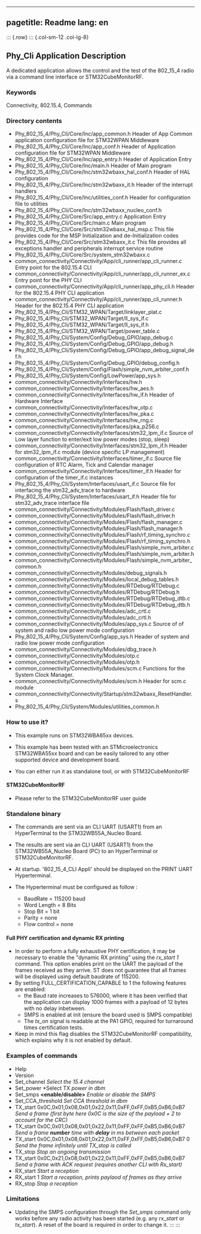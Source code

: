 
---
pagetitle: Readme
lang: en
---
::: {.row}
::: {.col-sm-12 .col-lg-8}

## __Phy_Cli Application Description__
 
A dedicated application allows the control and the test of the 802_15_4 radio via a command line interface or STM32CubeMonitorRF.

### __Keywords__

  Connectivity, 802.15.4, Commands

### __Directory contents__

  - Phy_802_15_4/Phy_Cli/Core/Inc/app_common.h                				Header of App Common application configuration file for STM32WPAN Middleware
  - Phy_802_15_4/Phy_Cli/Core/Inc/app_conf.h                 			 	Header of Application configuration file for STM32WPAN Middleware
  - Phy_802_15_4/Phy_Cli/Core/Inc/app_entry.h                 				Header of Application Entry
  - Phy_802_15_4/Phy_Cli/Core/Inc/main.h                    				Header of Main program
  - Phy_802_15_4/Phy_Cli/Core/Inc/stm32wbaxx_hal_conf.h       				Header of HAL configuration
  - Phy_802_15_4/Phy_Cli/Core/Inc/stm32wbaxx_it.h             				Header of the interrupt handlers
  - Phy_802_15_4/Phy_Cli/Core/Inc/utilities_conf.h            				Header for configuration file to utilities
  - Phy_802_15_4/Phy_Cli/Core/Inc/stm32wbaxx_nucleo_conf.h
  - Phy_802_15_4/Phy_Cli/Core/Src/app_entry.c                 				Application Entry
  - Phy_802_15_4/Phy_Cli/Core/Src/main.c                      				Main program
  - Phy_802_15_4/Phy_Cli/Core/Src/stm32wbaxx_hal_msp.c        				This file provides code for the MSP Initialization and de-Initialization codes
  - Phy_802_15_4/Phy_Cli/Core/Src/stm32wbaxx_it.c             				This file provides all exceptions handler and peripherals interrupt service routine
  - Phy_802_15_4/Phy_Cli/Core/Src/system_stm32wbaxx.c
  - common_connectivity/Connectivity/App/cli_runner/app_cli_runner.c        Entry point for the 802.15.4 CLI
  - common_connectivity/Connectivity/App/cli_runner/app_cli_runner_ex.c     Entry point for the PHY CLI
  - common_connectivity/Connectivity/App/cli_runner/app_phy_cli.h           Header for the 802.15.4 PHY CLI application
  - common_connectivity/Connectivity/App/cli_runner/app_cli_runner.h        Header for the 802.15.4 PHY CLI application
  - Phy_802_15_4/Phy_Cli/STM32_WPAN/Target/linklayer_plat.c
  - Phy_802_15_4/Phy_Cli/STM32_WPAN/Target/ll_sys_if.c
  - Phy_802_15_4/Phy_Cli/STM32_WPAN/Target/ll_sys_if.h
  - Phy_802_15_4/Phy_Cli/STM32_WPAN/Target/power_table.c
  - Phy_802_15_4/Phy_Cli/System/Config/Debug_GPIO/app_debug.c
  - Phy_802_15_4/Phy_Cli/System/Config/Debug_GPIO/app_debug.h
  - Phy_802_15_4/Phy_Cli/System/Config/Debug_GPIO/app_debug_signal_def.h
  - Phy_802_15_4/Phy_Cli/System/Config/Debug_GPIO/debug_config.h
  - Phy_802_15_4/Phy_Cli/System/Config/Flash/simple_nvm_arbiter_conf.h
  - Phy_802_15_4/Phy_Cli/System/Config/LowPower/app_sys.h
  - common_connectivity/Connectivity/Interfaces/hw.h
  - common_connectivity/Connectivity/Interfaces/hw_aes.h
  - common_connectivity/Connectivity/Interfaces/hw_if.h                Header of Hardware Interface
  - common_connectivity/Connectivity/Interfaces/hw_otp.c
  - common_connectivity/Connectivity/Interfaces/hw_pka.c
  - common_connectivity/Connectivity/Interfaces/hw_rng.c
  - common_connectivity/Connectivity/Interfaces/pka_p256.c
  - common_connectivity/Connectivity/Interfaces/stm32_lpm_if.c         Source of Low layer function to enter/exit low power modes (stop, sleep)
  - common_connectivity/Connectivity/Interfaces/stm32_lpm_if.h         Header for stm32_lpm_if.c module (device specific LP management)
  - common_connectivity/Connectivity/Interfaces/timer_if.c             Source file configuration of RTC Alarm, Tick and Calendar manager
  - common_connectivity/Connectivity/Interfaces/timer_if.h             Header for configuration of the timer_if.c instances
  - Phy_802_15_4/Phy_Cli/System/Interfaces/usart_if.c             Source file for interfacing the stm32_adv_trace to hardware
  - Phy_802_15_4/Phy_Cli/System/Interfaces/usart_if.h             Header file for stm32_adv_trace interface file
  - common_connectivity/Connectivity/Modules/Flash/flash_driver.c
  - common_connectivity/Connectivity/Modules/Flash/flash_driver.h
  - common_connectivity/Connectivity/Modules/Flash/flash_manager.c
  - common_connectivity/Connectivity/Modules/Flash/flash_manager.h
  - common_connectivity/Connectivity/Modules/Flash/rf_timing_synchro.c
  - common_connectivity/Connectivity/Modules/Flash/rf_timing_synchro.h
  - common_connectivity/Connectivity/Modules/Flash/simple_nvm_arbiter.c
  - common_connectivity/Connectivity/Modules/Flash/simple_nvm_arbiter.h
  - common_connectivity/Connectivity/Modules/Flash/simple_nvm_arbiter_common.h
  - common_connectivity/Connectivity/Modules/debug_signals.h
  - common_connectivity/Connectivity/Modules/local_debug_tables.h
  - common_connectivity/Connectivity/Modules/RTDebug/RTDebug.c
  - common_connectivity/Connectivity/Modules/RTDebug/RTDebug.h
  - common_connectivity/Connectivity/Modules/RTDebug/RTDebug_dtb.c
  - common_connectivity/Connectivity/Modules/RTDebug/RTDebug_dtb.h
  - common_connectivity/Connectivity/Modules/adc_crtl.c
  - common_connectivity/Connectivity/Modules/adc_crtl.h
  - common_connectivity/Connectivity/Modules/app_sys.c             Source of of system and radio low power mode configuration
  - Phy_802_15_4/Phy_Cli/System/Config/app_sys.h          		   Header of system and radio low power mode configuration
  - common_connectivity/Connectivity/Modules/dbg_trace.h
  - common_connectivity/Connectivity/Modules/otp.c
  - common_connectivity/Connectivity/Modules/otp.h
  - common_connectivity/Connectivity/Modules/scm.c                 Functions for the System Clock Manager.
  - common_connectivity/Connectivity/Modules/scm.h                 Header for scm.c module
  - common_connectivity/Connectivity/Startup/stm32wbaxx_ResetHandler.s
  - Phy_802_15_4/Phy_Cli/System/Modules/utilities_common.h

### __How to use it?__ 

  - This example runs on STM32WBA65xx devices.

  - This example has been tested with an STMicroelectronics STM32WBA55xx
    board and can be easily tailored to any other supported device
    and development board.

  - You can either run it as standalone tool, or with STM32CubeMonitorRF
  
#### __STM32CubeMonitorRF__

  - Please refer to the STM32CubeMonitorRF user guide

### __Standalone binary__

  - The commands are sent via an CLI UART (USART1) from an HyperTerminal to the STM32WB55A_Nucleo Board.
  - The results are sent via an CLI UART (USART1) from the STM32WB55A_Nucleo Board (PC) to an HyperTerminal or STM32CubeMonitorRF.
  - At startup. '802_15_4_CLI Appli' should be displayed on the PRINT UART Hyperterminal.

  - The Hyperterminal must be configured as follow :
      - BaudRate = 115200 baud  
      - Word Length = 8 Bits 
      - Stop Bit = 1 bit
      - Parity = none
      - Flow control = none

#### __Full PHY certification and dynamic RX printing__

  - In order to perform a fully exhaustive PHY certification, it may be necessary to enable the "dynamic RX printing" using the *rx_start 1* command.
    This option enables print on the UART the payload of the frames received as they arrive. ST does not guarantee that all frames will be displayed
    using default baudrate of 115200.
  - By setting FULL_CERTIFICATION_CAPABLE to 1 the following features are enabled:
    - the Baud rate increases to 576000, where it has been verified that the application can display 1000 frames with a payload of 12 bytes with no delay inbetween.
    - SMPS is enabled at init (ensure the board used is SMPS compatible)
    - The *tx_on* signal is readable at the PA1 GPIO, required for turnaround times certification tests.
  - Keep in mind this flag disables the STM32CubeMonitorRF compatibility, which explains why it is not enabled by default.

### __Examples of commands__

  - Help
  - Version
  - Set_channel **<channel>**														*Select the 15.4 channel*
  - Set_power **<power>**															*Select TX *power in dbm*
  - Set_smps **<enable/disable>**													*Enable or disable the SMPS*
  - Set_CCA_threshold **<threshold>**												*Set CCA threshold in dbm*
  - TX_start 0x0C,0x01,0x08,0x01,0x22,0x11,0xFF,0xFF,0xB5,0xB6,0xB7				*Send a frame (first byte here 0x0C is the size of the payload + 2 to account for the CRC)*
  - TX_start 0x0C,0x01,0x08,0x01,0x22,0x11,0xFF,0xFF,0xB5,0xB6,0xB7 **<number>** **<delay>**	*Send a frame **number** time with **delay** in ms between each packet*
  - TX_start 0x0C,0x01,0x08,0x01,0x22,0x11,0xFF,0xFF,0xB5,0xB6,0xB7 0			*Send the frame infinitely until TX_stop is called*
  - TX_stop 																	*Stop an ongoing transmission*
  - TX_start 0x0C,0x21,0x08,0x01,0x22,0x11,0xFF,0xFF,0xB5,0xB6,0xB7             *Send a frame with ACK request (requires another CLI with Rx_start)*
  - RX_start 																	*Start a reception*
  - RX_start 1																	*Start a reception, prints paylaod of frames as they arrive*
  - RX_stop																		*Stop a reception*

### __Limitations__
 
  - Updating the SMPS configuration through the *Set_smps* command only works before any radio activity has been started (e.g. any *rx_start* or *tx_start*). A reset of
    the board is required in order to change it.
:::
:::

